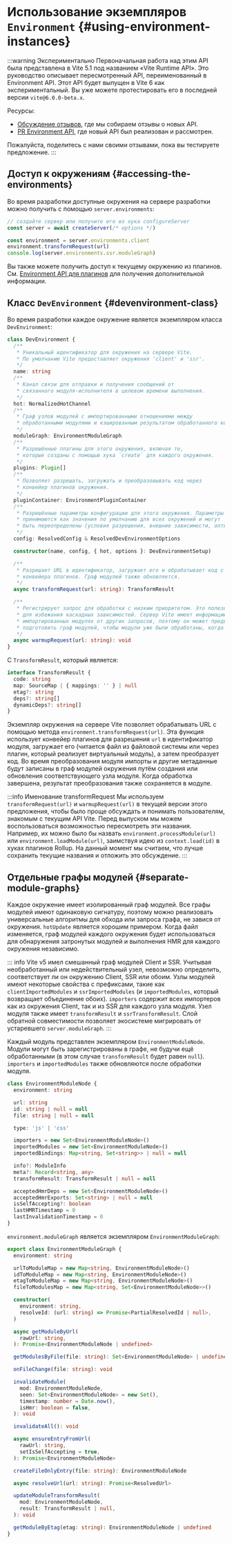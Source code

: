 # Использование экземпляров `Environment` {#using-environment-instances}

:::warning Экспериментально
Первоначальная работа над этим API была представлена в Vite 5.1 под названием «Vite Runtime API». Это руководство описывает пересмотренный API, переименованный в Environment API. Этот API будет выпущен в Vite 6 как экспериментальный. Вы уже можете протестировать его в последней версии `vite@6.0.0-beta.x`.

Ресурсы:

- [Обсуждение отзывов](https://github.com/vitejs/vite/discussions/16358), где мы собираем отзывы о новых API.
- [PR Environment API](https://github.com/vitejs/vite/pull/16471), где новый API был реализован и рассмотрен.

Пожалуйста, поделитесь с нами своими отзывами, пока вы тестируете предложение.
:::

## Доступ к окружениям {#accessing-the-environments}

Во время разработки доступные окружения на сервере разработки можно получить с помощью `server.environments`:

```js
// создайте сервер или получите его из хука configureServer
const server = await createServer(/* options */)

const environment = server.environments.client
environment.transformRequest(url)
console.log(server.environments.ssr.moduleGraph)
```

Вы также можете получить доступ к текущему окружению из плагинов. См. [Environment API для плагинов](./api-environment-plugins.md#accessing-the-current-environment-in-hooks) для получения дополнительной информации.

## Класс `DevEnvironment` {#devenvironment-class}

Во время разработки каждое окружение является экземпляром класса `DevEnvironment`:

```ts
class DevEnvironment {
  /**
   * Уникальный идентификатор для окружения на сервере Vite.
   * По умолчанию Vite предоставляет окружения 'client' и 'ssr'.
   */
  name: string
  /**
   * Канал связи для отправки и получения сообщений от
   * связанного модуля-исполнителя в целевом времени выполнения.
   */
  hot: NormalizedHotChannel
  /**
   * Граф узлов модулей с импортированными отношениями между
   * обработанными модулями и кэшированным результатом обработанного кода.
   */
  moduleGraph: EnvironmentModuleGraph
  /**
   * Разрешённые плагины для этого окружения, включая те,
   * которые созданы с помощью хука `create` для каждого окружения.
   */
  plugins: Plugin[]
  /**
   * Позволяет разрешать, загружать и преобразовывать код через
   * конвейер плагинов окружения.
   */
  pluginContainer: EnvironmentPluginContainer
  /**
   * Разрешённые параметры конфигурации для этого окружения. Параметры на глобальном уровне сервера
   * принимаются как значения по умолчанию для всех окружений и могут
   * быть переопределены (условия разрешения, внешние зависимости, оптимизированные зависимости).
   */
  config: ResolvedConfig & ResolvedDevEnvironmentOptions

  constructor(name, config, { hot, options }: DevEnvironmentSetup)

  /**
   * Разрешает URL в идентификатор, загружает его и обрабатывает код с помощью
   * конвейера плагинов. Граф модулей также обновляется.
   */
  async transformRequest(url: string): TransformResult

  /**
   * Регистрирует запрос для обработки с низким приоритетом. Это полезно
   * для избежания каскадных зависимостей. Сервер Vite имеет информацию об
   * импортированных модулях от других запросов, поэтому он может предварительно
   * подготовить граф модулей, чтобы модули уже были обработаны, когда они запрашиваются.
   */
  async warmupRequest(url: string): void
}
```

С `TransformResult`, который является:

```ts
interface TransformResult {
  code: string
  map: SourceMap | { mappings: '' } | null
  etag?: string
  deps?: string[]
  dynamicDeps?: string[]
}
```

Экземпляр окружения на сервере Vite позволяет обрабатывать URL с помощью метода `environment.transformRequest(url)`. Эта функция использует конвейер плагинов для разрешения `url` в идентификатор модуля, загружает его (читается файл из файловой системы или через плагин, который реализует виртуальный модуль), а затем преобразует код. Во время преобразования модуля импорты и другие метаданные будут записаны в граф модулей окружения путём создания или обновления соответствующего узла модуля. Когда обработка завершена, результат преобразования также сохраняется в модуле.

:::info Именование transformRequest
Мы используем `transformRequest(url)` и `warmupRequest(url)` в текущей версии этого предложения, чтобы было проще обсуждать и понимать пользователям, знакомым с текущим API Vite. Перед выпуском мы можем воспользоваться возможностью пересмотреть эти названия. Например, их можно было бы назвать `environment.processModule(url)` или `environment.loadModule(url)`, заимствуя идею из `context.load(id)` в хуках плагинов Rollup. На данный момент мы считаем, что лучше сохранить текущие названия и отложить это обсуждение.
:::

## Отдельные графы модулей {#separate-module-graphs}

Каждое окружение имеет изолированный граф модулей. Все графы модулей имеют одинаковую сигнатуру, поэтому можно реализовать универсальные алгоритмы для обхода или запроса графа, не завися от окружения. `hotUpdate` является хорошим примером. Когда файл изменяется, граф модулей каждого окружения будет использоваться для обнаружения затронутых модулей и выполнения HMR для каждого окружения независимо.

::: info
Vite v5 имел смешанный граф модулей Client и SSR. Учитывая необработанный или недействительный узел, невозможно определить, соответствует ли он окружению Client, SSR или обоим. Узлы модулей имеют некоторые свойства с префиксами, такие как `clientImportedModules` и `ssrImportedModules` (и `importedModules`, который возвращает объединение обоих). `importers` содержит всех импортеров как из окружения Client, так и из SSR для каждого узла модуля. Узел модуля также имеет `transformResult` и `ssrTransformResult`. Слой обратной совместимости позволяет экосистеме мигрировать от устаревшего `server.moduleGraph`.
:::

Каждый модуль представлен экземпляром `EnvironmentModuleNode`. Модули могут быть зарегистрированы в графе, не будучи ещё обработанными (в этом случае `transformResult` будет равен `null`). `importers` и `importedModules` также обновляются после обработки модуля.

```ts
class EnvironmentModuleNode {
  environment: string

  url: string
  id: string | null = null
  file: string | null = null

  type: 'js' | 'css'

  importers = new Set<EnvironmentModuleNode>()
  importedModules = new Set<EnvironmentModuleNode>()
  importedBindings: Map<string, Set<string>> | null = null

  info?: ModuleInfo
  meta?: Record<string, any>
  transformResult: TransformResult | null = null

  acceptedHmrDeps = new Set<EnvironmentModuleNode>()
  acceptedHmrExports: Set<string> | null = null
  isSelfAccepting?: boolean
  lastHMRTimestamp = 0
  lastInvalidationTimestamp = 0
}
```

`environment.moduleGraph` является экземпляром `EnvironmentModuleGraph`:

```ts
export class EnvironmentModuleGraph {
  environment: string

  urlToModuleMap = new Map<string, EnvironmentModuleNode>()
  idToModuleMap = new Map<string, EnvironmentModuleNode>()
  etagToModuleMap = new Map<string, EnvironmentModuleNode>()
  fileToModulesMap = new Map<string, Set<EnvironmentModuleNode>>()

  constructor(
    environment: string,
    resolveId: (url: string) => Promise<PartialResolvedId | null>,
  )

  async getModuleByUrl(
    rawUrl: string,
  ): Promise<EnvironmentModuleNode | undefined>

  getModulesByFile(file: string): Set<EnvironmentModuleNode> | undefined

  onFileChange(file: string): void

  invalidateModule(
    mod: EnvironmentModuleNode,
    seen: Set<EnvironmentModuleNode> = new Set(),
    timestamp: number = Date.now(),
    isHmr: boolean = false,
  ): void

  invalidateAll(): void

  async ensureEntryFromUrl(
    rawUrl: string,
    setIsSelfAccepting = true,
  ): Promise<EnvironmentModuleNode>

  createFileOnlyEntry(file: string): EnvironmentModuleNode

  async resolveUrl(url: string): Promise<ResolvedUrl>

  updateModuleTransformResult(
    mod: EnvironmentModuleNode,
    result: TransformResult | null,
  ): void

  getModuleByEtag(etag: string): EnvironmentModuleNode | undefined
}
```
